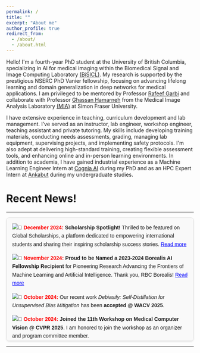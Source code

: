```yaml
---
permalink: /
title: ""
excerpt: "About me"
author_profile: true
redirect_from: 
  - /about/
  - /about.html
---
```


Hello! I'm a fourth-year PhD student at the University of British Columbia, specializing in AI for medical imaging within the Biomedical Signal and Image Computing Laboratory [(BiSICL)](https://bisicl.ece.ubc.ca/). My research is supported by the prestigious NSERC PhD Vanier fellowship, focusing on advancing lifelong learning and domain generalization in deep networks for medical applications. I am privileged to be mentored by Professor [Rafeef Garbi](https://scholar.google.com/citations?hl=en&user=Mwscz1IAAAAJ&view_op=list_works&sortby=pubdate) and collaborate with Professor [Ghassan Hamarneh](https://scholar.google.com/citations?hl=en&user=61DdlkAAAAAJ&view_op=list_works&sortby=pubdate) from the Medical Image Analysis Laboratory [(MIA)](https://www.medicalimageanalysis.com/) at Simon Fraser University.

I have extensive experience in teaching, curriculum development and lab management. I’ve served as an instructor, lab engineer, workshop engineer, teaching assistant and private tutoring. My skills include developing training materials, conducting needs assessments, grading, managing lab equipment, supervising projects, and implementing safety protocols. I'm also adept at delivering high-standard training, creating flexible assessment tools, and enhancing online and in-person learning environments. In addition to academia, I have gained industrial experience as a Machine Learning Engineer Intern at [Cognia AI](https://www.cognia.ca/) during my PhD and as an HPC Expert Intern at [Ankabut](https://www.ankabut.ae/) during my undergraduate studies.


Recent News!
======
<hr>

<div style="
  max-height: 300px; 
  overflow-y: auto; 
  border: 1px solid #ddd; 
  border-radius: 8px; 
  padding: 15px; 
  background-color: #f9f9f9;
  font-family: Arial, sans-serif; 
  line-height: 1.6; 
  box-shadow: 0 2px 4px rgba(0, 0, 0, 0.1);">

  <ul style="list-style: none; padding: 0; margin: 0;">
    <li style="margin-bottom: 15px;">
      <img src="https://img.icons8.com/emoji/16/000000/calendar-emoji.png" alt="📅">
      <span style="color: red; font-weight: bold;">December 2024:</span> 
      <strong>Scholarship Spotlight!</strong> Thrilled to be featured on Global Scholarships, a platform dedicated to empowering international students and sharing their inspiring scholarship success stories. 
      <a href="https://globalscholarships.com/scholarship-posts/nourhan-bayasi/" style="color: blue;">Read more</a>
    </li>
    <li style="margin-bottom: 15px;">
      <img src="https://img.icons8.com/emoji/16/000000/calendar-emoji.png" alt="📅">
      <span style="color: red; font-weight: bold;">November 2024:</span> 
      <strong>Proud to be Named a 2023-2024 Borealis AI Fellowship Recipient</strong> for Pioneering Research Advancing the Frontiers of Machine Learning and Artificial Intelligence. Thank you, RBC Borealis! 
      <a href="https://rbcborealis.com/news/celebrating-the-future-of-ai-meet-our-new-fellows/" style="color: blue;">Read more</a>
    </li>
    <li style="margin-bottom: 15px;">
      <img src="https://img.icons8.com/emoji/16/000000/calendar-emoji.png" alt="📅">
      <span style="color: red; font-weight: bold;">October 2024:</span> 
      Our recent work <em>Debiasify: Self-Distillation for Unsupervised Bias Mitigation</em> has been <strong>accepted @ WACV 2025</strong>.
    </li>
    <li style="margin-bottom: 15px;">
      <img src="https://img.icons8.com/emoji/16/000000/calendar-emoji.png" alt="📅">
      <span style="color: red; font-weight: bold;">October 2024:</span> 
      <strong>Joined the 11th Workshop on Medical Computer Vision @ CVPR 2025</strong>. I am honored to join the workshop as an organizer and program committee member.
    </li>
    <li style="margin-bottom: 15px;">
      <img src="https://img.icons8.com/emoji/16/000000/calendar-emoji.png" alt="📅">
      <span style="color: red; font-weight: bold;">October 2024:</span> 
      <strong>BiasPruner Recognized!</strong> Our work <em>BiasPruner</em> was awarded 
      <strong>Winner of the WiM Best Health Equity Paper</strong>, <strong>Runner-Up of the WiM Best Oral Presentation Award</strong>, and shortlisted for the 
      <strong>MICCAI Best Paper Award</strong> and <strong>MICCAI Young Scientist Award</strong>.
    </li>
    <li style="margin-bottom: 15px;">
      <img src="https://img.icons8.com/emoji/16/000000/calendar-emoji.png" alt="📅">
      <span style="color: red; font-weight: bold;">September 2024:</span> 
      <strong>BiasPruner</strong> was selected for an <strong>oral presentation @ MICCAI 2024 in Morocco</strong>.
    </li>
    <li style="margin-bottom: 15px;">
      <img src="https://img.icons8.com/emoji/16/000000/calendar-emoji.png" alt="📅">
      <span style="color: red; font-weight: bold;">May 2024:</span> 
      <em>BiasPruner: Debiased Continual Learning for Medical Image Classification</em> has been <strong>accepted @ MICCAI 2024</strong> 
      (<strong>EARLY ACCEPT</strong>!).
    </li>
    <li style="margin-bottom: 15px;">
      <img src="https://img.icons8.com/emoji/16/000000/calendar-emoji.png" alt="📅">
      <span style="color: red; font-weight: bold;">May 2024:</span> 
      Our recent work <em>GC2: Generalizable Continual Classification of Medical Images</em> has been 
      <strong>accepted @ IEEE Transactions on Medical Imaging (TMI) 2024</strong> (IF~11).
    </li>
    <li style="margin-bottom: 15px;">
      <img src="https://img.icons8.com/emoji/16/000000/calendar-emoji.png" alt="📅">
      <span style="color: red; font-weight: bold;">May 2024:</span> 
      <strong>Excited to join CogniaAI</strong> as a Machine Learning Engineer Intern.
    </li>
    <li style="margin-bottom: 15px;">
      <img src="https://img.icons8.com/emoji/16/000000/calendar-emoji.png" alt="📅">
      <span style="color: red; font-weight: bold;">April 2024:</span> 
      <em>Continual-Zoo: Leveraging Zoo Models for Continual Classification of Medical Images</em> has been <strong>accepted @ CLVISION-Workshop @ CVPR 2024</strong>.
    </li>
    <li style="margin-bottom: 15px;">
      <img src="https://img.icons8.com/emoji/16/000000/calendar-emoji.png" alt="📅">
      <span style="color: red; font-weight: bold;">December 2023:</span> 
      <strong>Selected as a mentee</strong> in <a href="https://bme.ubc.ca/sbme-career-accelerator/">SBME's Career Accelerator</a>, in partnership with STEMCELL Technologies and Advice to a Scientist.
    </li>
    <li style="margin-bottom: 15px;">
      <img src="https://img.icons8.com/emoji/16/000000/calendar-emoji.png" alt="📅">
      <span style="color: red; font-weight: bold;">October 2023:</span> 
      <strong>Awarded Best Paper</strong> for <em>AViT: Adapting Vision Transformers for Small Skin Lesion Segmentation Datasets</em> at the <strong>8th ISIC Workshop @ MICCAI 2023</strong>.
    </li>
    <li style="margin-bottom: 15px;">
      <img src="https://img.icons8.com/emoji/16/000000/calendar-emoji.png" alt="📅">
      <span style="color: red; font-weight: bold;">October 2023:</span> 
      <strong>Panelist @ ISIC Workshop @ MICCAI 2023</strong>. I had the privilege of serving as a panelist at the ISIC Workshop and presented our project <em>Continual-GEN</em> through an oral presentation.
    </li>
    <li style="margin-bottom: 15px;">
      <img src="https://img.icons8.com/emoji/16/000000/calendar-emoji.png" alt="📅">
      <span style="color: red; font-weight: bold;">July 2023:</span> 
      <em>Continual-GEN: Continual Group Ensembling for Domain-agnostic Skin Lesion Classification</em> has been <strong>accepted @ the 8th ISIC Workshop @ MICCAI 2023</strong>.
    </li>
    <li style="margin-bottom: 15px;">
      <img src="https://img.icons8.com/emoji/16/000000/calendar-emoji.png" alt="📅">
      <span style="color: red; font-weight: bold;">July 2023:</span> 
      <em>AViT: Adapting Vision Transformers for Small Skin Lesion Segmentation Datasets</em> has been <strong>accepted @ the 8th ISIC Workshop @ MICCAI 2023</strong>.
    </li>
    <li style="margin-bottom: 15px;">
      <img src="https://img.icons8.com/emoji/16/000000/calendar-emoji.png" alt="📅">
      <span style="color: red; font-weight: bold;">June 2023:</span> 
      <em>MDViT: Multi-domain Vision Transformer for Small Medical Image Segmentation Datasets</em> has been <strong>accepted @ MICCAI 2023</strong>.
    </li>
    <li style="margin-bottom: 15px;">
      <img src="https://img.icons8.com/emoji/16/000000/calendar-emoji.png" alt="📅">
      <span style="color: red; font-weight: bold;">May 2023:</span> 
      <strong>Awarded Best Paper</strong> for <em>FairDisCo: Fairer AI in Dermatology via Disentanglement Contrastive Learning</em> at the <strong>7th ISIC Workshop @ ECCV 2022</strong>.
    </li>
    <li style="margin-bottom: 15px;">
      <img src="https://img.icons8.com/emoji/16/000000/calendar-emoji.png" alt="📅">
      <span style="color: red; font-weight: bold;">August 2022:</span> 
      <em>FairDisCo: Fairer AI in Dermatology via Disentanglement Contrastive Learning</em> has been <strong>accepted @ ECCV ISIC Workshop 2022</strong>.
    </li>
    <li style="margin-bottom: 15px;">
      <img src="https://img.icons8.com/emoji/16/000000/calendar-emoji.png" alt="📅">
      <span style="color: red; font-weight: bold;">April 2022:</span> 
      <strong>Honored to receive the prestigious Vanier PhD Scholarship</strong> from NSERC Canada.
    </li>
    <li style="margin-bottom: 15px;">
      <img src="https://img.icons8.com/emoji/16/000000/calendar-emoji.png" alt="📅">
      <span style="color: red; font-weight: bold;">March 2022:</span> 
      <em>BoosterNet: Improving Domain Generalization of Deep Neural Nets using Culpability-Ranked Features</em> has been <strong>accepted @ CVPR 2022</strong>.
    </li>
    <li style="margin-bottom: 15px;">
      <img src="https://img.icons8.com/emoji/16/000000/calendar-emoji.png" alt="📅">
      <span style="color: red; font-weight: bold;">June 2021:</span> 
      <strong>Awarded the 2021 MICCAI Student Travel Award</strong>!
    </li>
    <li style="margin-bottom: 15px;">
      <img src="https://img.icons8.com/emoji/16/000000/calendar-emoji.png" alt="📅">
      <span style="color: red; font-weight: bold;">May 2021:</span> 
      <em>Culprit-Prune-Net: Efficient Continual Sequential Multi-domain Learning with Application to Skin Lesion Classification</em> has been <strong>accepted @ MICCAI 2021</strong> (<strong>EARLY ACCEPT</strong>!).
    </li>
  </ul>
</div>
<hr>
